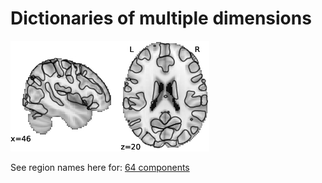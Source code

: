 # Dictionaries of multiple dimensions

![64 components](imgs/64.jpg "64 components")

See region names here for: [64 components](https://github.com/Parietal-INRIA/MODL_atlas/blob/master/64.md "Labels for 64 components")
